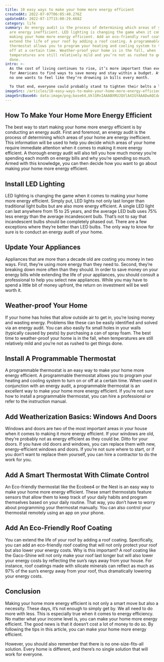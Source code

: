 ```yaml
---
title: 10 easy ways to make your home more energy efficient
createdAt: 2022-07-07T06:05:40.276Z
updatedAt: 2022-07-17T15:00:29.668Z
category: life
summary: An energy audit is the process of determining which areas of your home
  are energy inefficient. LED lighting is changing the game when it comes to
  making your home more energy efficient. Add an eco-friendly roof coating to
  extend the life of your roof by adding a roof coating. A programmable
  thermostat allows you to program your heating and cooling system to turn on or
  off at a certain time. Weather-proof your home is in the fall, when
  temperatures are still relatively mild and you’re not as rushed to get things
  done.
intro: >-
  As the cost of living continues to rise, it’s more important than ever
  for Americans to find ways to save money and stay within a budget. After all,
  no one wants to feel like they’re drowning in bills every month. 

  To that end, everyone could probably stand to tighten their belts a little bit when it comes to their day-to-day expenses; after all, there are several small things we can do on a daily basis that will collectively add up and help us save money in the long run. In this blog post, we’ll cover everything you need to know about energy efficiency at home and how you can start saving money by making your house more efficient today!
imageSrc: /articles/10-easy-ways-to-make-your-home-more-energy-efficient.png
imageSrcBase64: data:image/png;base64,UklGRnIAAABXRUJQVlA4IGYAAADwAQCdASoKAAoAAUAmJZACdAEPC0kqaAAA/vtktdK5j7oytNf3jnZZ1AmRKpBlkLCJTYZv8h32v191VsPoT8GbkSDNiKkMedxuquTh5SU70LLUxF+9Mxx/rDEnjJwlP0dBoEbAAAA=
---
```


## How To Make Your Home More Energy Efficient

The best way to start making your home more energy efficient is by conducting an energy audit. First and foremost, an energy audit is the process of determining which areas of your home are energy inefficient. This information will be used to help you decide which areas of your home require immediate attention when it comes to making it more energy efficient.
A thorough energy audit will also tell you how much money you’re spending each month on energy bills and why you’re spending so much. Armed with this knowledge, you can then decide how you want to go about making your home more energy efficient.

## Install LED Lighting

LED lighting is changing the game when it comes to making your home more energy efficient. Simply put, LED lights not only last longer than traditional light bulbs but are also more energy efficient.
A single LED light can last anywhere from 15 to 25 years, and the average LED bulb uses 75% less energy than the average incandescent bulb.
That’s not to say that incandescent bulbs should be completely phased out. There are a few exceptions where they’re better than LED bulbs. The only way to know for sure is to conduct an energy audit of your home.

## Update Your Appliances

Appliances that are more than a decade old are costing you money in two ways. First, they’re using more energy than they need to. Second, they’re breaking down more often than they should.
In order to save money on your energy bills while extending the life of your appliances, you should consult a professional to help you select new appliances.
While you may have to spend a little bit of money upfront, the return on investment will be well worth it.

## Weather-proof Your Home

If your home has holes that allow outside air to get in, you’re losing money and wasting energy.
Problems like these can be easily identified and solved via an energy audit.
You can also easily fix small holes in your walls (typically caused by pests) by purchasing a can of spray foam.
The best time to weather-proof your home is in the fall, when temperatures are still relatively mild and you’re not as rushed to get things done.

## Install A Programmable Thermostat

A programmable thermostat is an easy way to make your home more energy efficient. A programmable thermostat allows you to program your heating and cooling system to turn on or off at a certain time.
When used in conjunction with an energy audit, a programmable thermostat is an excellent way to make your home more energy efficient. If you’re not sure how to install a programmable thermostat, you can hire a professional or refer to the instruction manual.

## Add Weatherization Basics: Windows And Doors

Windows and doors are two of the most important areas in your house when it comes to making it more energy efficient. If your windows are old, they’re probably not as energy efficient as they could be.
Ditto for your doors. If you have old doors and windows, you can replace them with new, energy-efficient windows and doors.
If you’re not sure where to start, or if you don’t want to replace them yourself, you can hire a contractor to do the work for you.

## Add A Smart Thermostat With Climate Control

An Eco-friendly thermostat like the Ecobee4 or the Nest is an easy way to make your home more energy efficient.
These smart thermostats feature sensors that allow them to keep track of your daily habits and program themselves based on your daily routine.
That way, you don’t have to worry about programming your thermostat manually.
You can also control your thermostat remotely using an app on your phone.

## Add An Eco-Friendly Roof Coating

You can extend the life of your roof by adding a roof coating. Specifically, you can add an eco-friendly roof coating that will not only protect your roof but also lower your energy costs.
Why is this important? A roof coating like the Gaco-Shine will not only make your roof last longer but will also lower your energy costs by reflecting the sun’s rays away from your house.
For instance, roof coatings made with silicate minerals can reflect as much as 97% of the sun’s energy away from your roof, thus dramatically lowering your energy costs.

## Conclusion

Making your home more energy efficient is not only a smart move but also a necessity. These days, it’s not enough to simply get by. We all need to do more with less.
This is especially true when it comes to energy efficiency. No matter what your income level is, you can make your home more energy efficient.
The good news is that it doesn’t cost a lot of money to do so. By following the tips in this article, you can make your home more energy efficient.

However, you should also remember that there is no one-size-fits-all solution. Every home is different, and there’s no single solution that will work for everyone.
